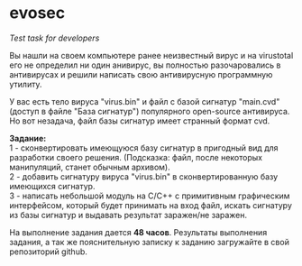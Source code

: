# evosec
<i>Test task for developers</i>


Вы нашли на своем компьютере ранее неизвестный вирус и на virustotal его не определил ни один анивирус, вы полностью разочаровались в антивирусах и решили написать свою антивирусную программную утилиту. 

У вас есть тело вируса "virus.bin" и файл с базой сигнатур "main.cvd" (доступ в файле "База сигнатур") популярного open-source антивируса. Но вот незадача, файл базы сигнатур имеет странный формат cvd. 

<b>Задание:</b></br>
1 - сконвертировать имеющуюся базу сигнатур в пригодный вид для разработки своего решения. (Подсказка: файл, после некоторых манипуляций, станет обычным архивом).</br>
2 - добавить сигнатуру вируса "virus.bin" в сконвертированную базу имеющихся сигнатур.</br>
3 - написать небольшой модуль на C/C++ с примитивным графическим интерфейсом, который будет принимать на вход файл, искать сигнатуру из базы сигнатур и выдавать результат заражен/не заражен.

На выполнение задания дается <b>48 часов</b>.
Результаты выполнения задания, а так же пояснительную записку к заданию загружайте в свой репозиторий github.



